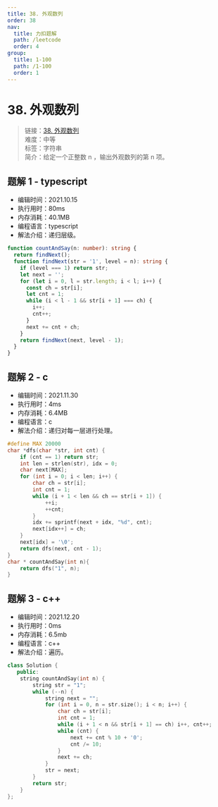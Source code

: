 ```yaml
---
title: 38. 外观数列
order: 38
nav:
  title: 力扣题解
  path: /leetcode
  order: 4
group:
  title: 1-100
  path: /1-100
  order: 1
---
```


# 38. 外观数列

> 链接：[38. 外观数列](https://leetcode-cn.com/problems/count-and-say/)  
> 难度：中等  
> 标签：字符串  
> 简介：给定一个正整数 n ，输出外观数列的第 n 项。

## 题解 1 - typescript

- 编辑时间：2021.10.15
- 执行用时：80ms
- 内存消耗：40.1MB
- 编程语言：typescript
- 解法介绍：递归层级。

```typescript
function countAndSay(n: number): string {
  return findNext();
  function findNext(str = '1', level = n): string {
    if (level === 1) return str;
    let next = '';
    for (let i = 0, l = str.length; i < l; i++) {
      const ch = str[i];
      let cnt = 1;
      while (i < l - 1 && str[i + 1] === ch) {
        i++;
        cnt++;
      }
      next += cnt + ch;
    }
    return findNext(next, level - 1);
  }
}
```

## 题解 2 - c

- 编辑时间：2021.11.30
- 执行用时：4ms
- 内存消耗：6.4MB
- 编程语言：c
- 解法介绍：递归对每一层进行处理。

```c
#define MAX 20000
char *dfs(char *str, int cnt) {
    if (cnt == 1) return str;
    int len = strlen(str), idx = 0;
    char next[MAX];
    for (int i = 0; i < len; i++) {
        char ch = str[i];
        int cnt = 1;
        while (i + 1 < len && ch == str[i + 1]) {
            ++i;
            ++cnt;
        }
        idx += sprintf(next + idx, "%d", cnt);
        next[idx++] = ch;
    }
    next[idx] = '\0';
    return dfs(next, cnt - 1);
}
char * countAndSay(int n){
    return dfs("1", n);
}
```

## 题解 3 - c++

- 编辑时间：2021.12.20
- 执行用时：0ms
- 内存消耗：6.5mb
- 编程语言：c++
- 解法介绍：遍历。

```cpp
class Solution {
   public:
    string countAndSay(int n) {
        string str = "1";
        while (--n) {
            string next = "";
            for (int i = 0, n = str.size(); i < n; i++) {
                char ch = str[i];
                int cnt = 1;
                while (i + 1 < n && str[i + 1] == ch) i++, cnt++;
                while (cnt) {
                    next += cnt % 10 + '0';
                    cnt /= 10;
                }
                next += ch;
            }
            str = next;
        }
        return str;
    }
};
```
